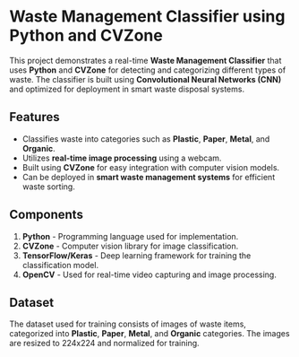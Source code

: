 # Waste Management Classifier using Python and CVZone

This project demonstrates a real-time **Waste Management Classifier** that uses **Python** and **CVZone** for detecting and categorizing different types of waste. The classifier is built using **Convolutional Neural Networks (CNN)** and optimized for deployment in smart waste disposal systems.

## Features
- Classifies waste into categories such as **Plastic**, **Paper**, **Metal**, and **Organic**.
- Utilizes **real-time image processing** using a webcam.
- Built using **CVZone** for easy integration with computer vision models.
- Can be deployed in **smart waste management systems** for efficient waste sorting.

## Components
1. **Python** - Programming language used for implementation.
2. **CVZone** - Computer vision library for image classification.
3. **TensorFlow/Keras** - Deep learning framework for training the classification model.
4. **OpenCV** - Used for real-time video capturing and image processing.

## Dataset

The dataset used for training consists of images of waste items, categorized into **Plastic**, **Paper**, **Metal**, and **Organic** categories. The images are resized to 224x224 and normalized for training.
